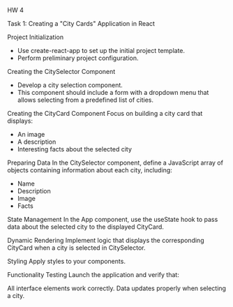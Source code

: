HW 4

Task 1: Creating a "City Cards" Application in React

Project Initialization

- Use create-react-app to set up the initial project template.
- Perform preliminary project configuration.

Creating the CitySelector Component

- Develop a city selection component.
- This component should include a form with a dropdown menu that allows selecting from a predefined list of cities.

Creating the CityCard Component
Focus on building a city card that displays:

- An image
- A description
- Interesting facts about the selected city

Preparing Data
In the CitySelector component, define a JavaScript array of objects containing information about each city, including:

- Name
- Description
- Image
- Facts

State Management
In the App component, use the useState hook to pass data about the selected city to the displayed CityCard.

Dynamic Rendering
Implement logic that displays the corresponding CityCard when a city is selected in CitySelector.

Styling
Apply styles to your components.

Functionality Testing
Launch the application and verify that:

All interface elements work correctly.
Data updates properly when selecting a city.
